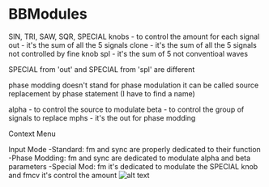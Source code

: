 # BBModules

SIN, TRI, SAW, SQR, SPECIAL knobs - to control the amount for each signal
out - it's the sum of all the 5 signals
clone - it's the sum of all the 5 signals not controlled by fine knob
spl - it's the sum of 5 not conventioal waves

SPECIAL from 'out' and SPECIAL from 'spl' are different

phase modding doesn't stand for phase modulation
it can be called source replacement by phase statement (I have to find a name)

alpha - to control the source to modulate
beta - to control the group of signals to replace
mphs - it's the out for phase modding

Context Menu

Input Mode
-Standard: fm and sync are properly dedicated to their function
-Phase Modding: fm and sync are dedicated to modulate alpha and beta parameters
-Special Mod: fm it's dedicated to modulate the SPECIAL knob and fmcv it's control the amount
![alt text](https://github.com/soulbridge/BBModules/blob/master/tt.png)
